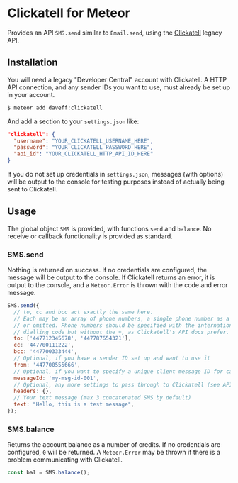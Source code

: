# Clickatell for Meteor

Provides an API `SMS.send` similar to `Email.send`, using the [Clickatell](https://www.clickatell.com/) legacy API.

## Installation

You will need a legacy "Developer Central" account with Clickatell. A HTTP API connection, and any sender IDs you want to use, must already be set up in your account.

```sh
$ meteor add daveff:clickatell
```

And add a section to your `settings.json` like:

```json
"clickatell": {
  "username": "YOUR_CLICKATELL_USERNAME_HERE",
  "password": "YOUR_CLICKATELL_PASSWORD_HERE",
  "api_id": "YOUR_CLICKATELL_HTTP_API_ID_HERE"
}
```

If you do not set up credentials in `settings.json`, messages (with options) will be output to the console for testing purposes instead of actually being sent to Clickatell.

## Usage

The global object `SMS` is provided, with functions `send` and `balance`. No receive or callback functionality is provided as standard.

### SMS.send

Nothing is returned on success. If no credentials are configured, the message will be output to the console. If Clickatell returns an error, it is output to the console, and a `Meteor.Error` is thrown with the code and error message.

```javascript
SMS.send({
  // to, cc and bcc act exactly the same here.
  // Each may be an array of phone numbers, a single phone number as a string,
  // or omitted. Phone numbers should be specified with the international
  // dialling code but without the +, as Clickatell's API docs prefer.
  to: ['447712345678', '447787654321'],
  cc: '447700111222',
  bcc: '447700333444',
  // Optional, if you have a sender ID set up and want to use it
  from: '447700555666',
  // Optional, if you want to specify a unique client message ID for callbacks
  messageId: 'my-msg-id-001',
  // Optional, any more settings to pass through to Clickatell (see API docs)
  headers: {},
  // Your text message (max 3 concatenated SMS by default)
  text: "Hello, this is a test message",
});
```

### SMS.balance

Returns the account balance as a number of credits. If no credentials are configured, `0` will be returned. A `Meteor.Error` may be thrown if there is a problem communicating with Clickatell.

```javascript
const bal = SMS.balance();
```
